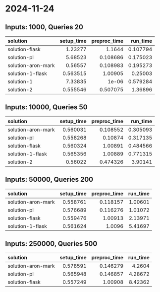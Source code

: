 # 2024-11-24

## Inputs: 1000, Queries 20

| solution           |   setup_time |   preproc_time |   run_time |
|:-------------------|-------------:|---------------:|-----------:|
| solution-flask     |     1.23277  |       1.1644   |   0.107794 |
| solution-pl        |     5.68523  |       0.108686 |   0.175023 |
| solution-aron-mark |     0.56557  |       0.108983 |   0.195273 |
| solution-1-flask   |     0.563515 |       1.00905  |   0.25003  |
| solution-1         |     7.33835  |       1e-06    |   0.579284 |
| solution-2         |     0.555546 |       0.507075 |   1.36896  |

## Inputs: 10000, Queries 50

| solution           |   setup_time |   preproc_time |   run_time |
|:-------------------|-------------:|---------------:|-----------:|
| solution-aron-mark |     0.560031 |       0.108552 |   0.305093 |
| solution-pl        |     0.558268 |       0.10874  |   0.317135 |
| solution-flask     |     0.560324 |       1.00891  |   0.484566 |
| solution-1-flask   |     0.565356 |       1.00889  |   0.771315 |
| solution-2         |     0.56022  |       0.474326 |   3.90141  |

## Inputs: 50000, Queries 200

| solution           |   setup_time |   preproc_time |   run_time |
|:-------------------|-------------:|---------------:|-----------:|
| solution-aron-mark |     0.558761 |       0.118157 |    1.00601 |
| solution-pl        |     0.576689 |       0.116276 |    1.01072 |
| solution-flask     |     0.559476 |       1.00913  |    2.13971 |
| solution-1-flask   |     0.561624 |       1.0096   |    5.41697 |

## Inputs: 250000, Queries 500

| solution           |   setup_time |   preproc_time |   run_time |
|:-------------------|-------------:|---------------:|-----------:|
| solution-aron-mark |     0.578591 |       0.146279 |    4.2604  |
| solution-pl        |     0.565948 |       0.146857 |    4.28672 |
| solution-flask     |     0.557249 |       1.00908  |    8.42362 |